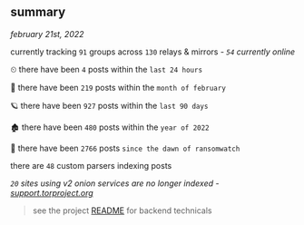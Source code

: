 
## summary
_february 21st, 2022_

currently tracking `91` groups across `130` relays & mirrors - _`54` currently online_

⏲ there have been `4` posts within the `last 24 hours`

🦈 there have been `219` posts within the `month of february`

🪐 there have been `927` posts within the `last 90 days`

🏚 there have been `480` posts within the `year of 2022`

🦕 there have been `2766` posts `since the dawn of ransomwatch`

there are `48` custom parsers indexing posts

_`20` sites using v2 onion services are no longer indexed - [support.torproject.org](https://support.torproject.org/onionservices/v2-deprecation/)_

> see the project [README](https://github.com/thetanz/ransomwatch#ransomwatch--) for backend technicals
